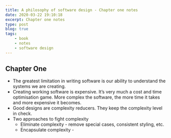 ```yaml
---
title: A philosophy of software design - Chapter one notes
date: 2020-03-22 19:10:18
excerpt: Chapter one notes
type: post
blog: true
tags:
    - book
    - notes
    - software design
---
```


## Chapter One

* The greatest limitation in writing software is our ability to understand the systems we are creating.
* Creating working software is expensive. It’s very much a cost and time optimisation game. More complex the software, the more time it takes and more expensive it becomes.
* Good designs are complexity reducers. They keep the complexity level in check.
* Two approaches to fight complexity
    * Eliminate complexity - remove special cases, consistent styling, etc.
    * Encapsulate complexity - 
